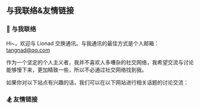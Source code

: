 ## 与我联络&友情链接

### 💌 与我联络

Hi~，欢迎与 Lionad 交换通讯。与我通讯的最佳方式是个人邮箱：tangnad@qq.com

作为一个坚定的个人主义者，我并不喜欢人多嘈杂的社交网络，我希望交流与讨论能够慢下来，更加精致一些，所以不必通过社交网络找到我。

如果你对以下站点有兴趣的话，我们可以在以下网站进行相关话题的讨论交流：

<FriendLink
  img="http://blog-image.obs.cn-east-3.myhuaweicloud.com/mgear/image/icons/bilibili.gif"
  src="https://space.bilibili.com/6626299"
  name="哔哩哔哩"
  achieve="B站将是我近来在网络上的主要活动区域，里面在发生各种神奇的事儿，我也想参与其中 ☀"
/>

<FriendLink
  img="http://blog-image.obs.cn-east-3.myhuaweicloud.com/mgear/image/icons/netease-music.svg"
  src="https://music.163.com/#/user/home?id=64236446"
  name="网易云音药"
  achieve="网易云有保留一些我的吉他翻弹音频，和过去的战场信息 🥃"
/>

<FriendLink
  img="http://blog-image.obs.cn-east-3.myhuaweicloud.com/mgear/image/icons/douban.jpg"
  src="https://www.douban.com/people/lionad/"
  name="豆瓣"
  achieve="如果你写喜爱影音书籍的话，在豆瓣可以看到我的最近动态 📕"
/>

<FriendLink
  img="http://blog-image.obs.cn-east-3.myhuaweicloud.com/mgear/image/icons/github.svg"
  src="https://github.com/Lionad-Morotar"
  name="Github"
  achieve="Github 存有本博客的源码以及其它一些有意思的东西 💻"
/>

<FriendLink
  img="http://blog-image.obs.cn-east-3.myhuaweicloud.com/mgear/image/icons/juejin.svg"
  src="https://juejin.im/user/5b209f666fb9a01e66165c5a"
  name="掘金"
  achieve="掘金上有一些关于我的代码生活、代码观的动态 💻"
/>

### 🏂 友情链接

<FriendLink
  img="http://blog-image.obs.cn-east-3.myhuaweicloud.com/mgear/image/friends/Kicoe.jpg"
  src="https://www.kicoe.com/"
  name="Kicoe"
  achieve="🌐"
/>

<FriendLink
  img="http://blog-image.obs.cn-east-3.myhuaweicloud.com/mgear/image/friends/Roki.jpg"
  src="https://blog.weekii.cn/"
  name="Roki's Blog"
  achieve="玩塔科夫玩到半夜三点 🕒"
/>

<FriendLink
  img="http://blog-image.obs.cn-east-3.myhuaweicloud.com/mgear/image/friends/Wrath.png"
  src="https://wrath.cc"
  name="Wrath"
  achieve="有一部漂亮的索尼手机 📱"
/>

<Comments />
